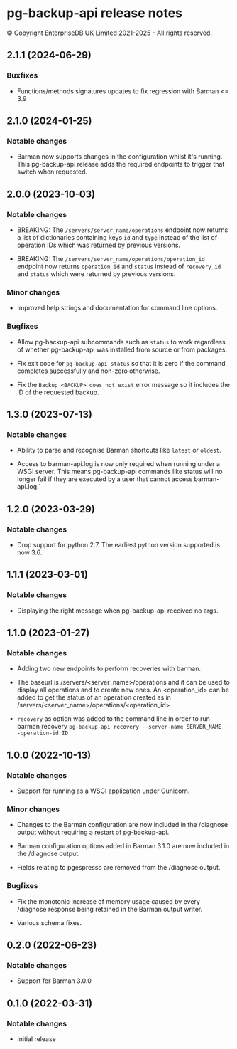 # pg-backup-api release notes

© Copyright EnterpriseDB UK Limited 2021-2025 - All rights reserved.

## 2.1.1 (2024-06-29)

### Buxfixes

- Functions/methods signatures updates to fix regression with Barman <= 3.9

## 2.1.0 (2024-01-25)

### Notable changes

- Barman now supports changes in the configuration whilst it's running. This
  pg-backup-api release adds the required endpoints to trigger that switch
  when requested.

## 2.0.0 (2023-10-03)

### Notable changes

- BREAKING: The `/servers/server_name/operations` endpoint now returns a list
  of dictionaries containing keys `id` and `type` instead of the list of
  operation IDs which was returned by previous versions.

- BREAKING: The `/servers/server_name/operations/operation_id` endpoint now
  returns `operation_id` and `status` instead of `recovery_id` and `status`
  which were returned by previous versions.

### Minor changes

- Improved help strings and documentation for command line options.

### Bugfixes

- Allow pg-backup-api subcommands such as `status` to work regardless of
  whether pg-backup-api was installed from source or from packages.

- Fix exit code for `pg-backup-api status` so that it is zero if the command
  completes successfully and non-zero otherwise.

- Fix the `Backup <BACKUP> does not exist` error message so it includes the ID
  of the requested backup.

## 1.3.0 (2023-07-13)

### Notable changes

- Ability to parse and recognise Barman shortcuts like `latest` or `oldest`.

- Access to barman-api.log is now only required when running under a WSGI
  server. This means pg-backup-api commands like status will no longer fail
  if they are executed by a user that cannot access barman-api.log.`

## 1.2.0 (2023-03-29)

### Notable changes

- Drop support for python 2.7. The earliest python version supported is now
  3.6.

## 1.1.1 (2023-03-01)

### Notable changes

- Displaying the right message when pg-backup-api received no args.

## 1.1.0 (2023-01-27)

### Notable changes

- Adding two new endpoints to perform recoveries with barman.

- The baseurl is /servers/<server_name>/operations and it can be used to
  display all operations and to create new ones. An <operation_id> can be added
  to get the status of an operation created as in
  /servers/<server_name>/operations/<operation_id>

- `recovery` as option was added to the command line in order to run barman
  recovery `pg-backup-api recovery --server-name SERVER_NAME --operation-id ID`

## 1.0.0 (2022-10-13)

### Notable changes

- Support for running as a WSGI application under Gunicorn.

### Minor changes

- Changes to the Barman configuration are now included in the /diagnose output
  without requiring a restart of pg-backup-api.

- Barman configuration options added in Barman 3.1.0 are now included in the
  /diagnose output.

- Fields relating to pgespresso are removed from the /diagnose output.

### Bugfixes

- Fix the monotonic increase of memory usage caused by every /diagnose response
  being retained in the Barman output writer.

- Various schema fixes.

## 0.2.0 (2022-06-23)

### Notable changes

- Support for Barman 3.0.0

## 0.1.0 (2022-03-31)

### Notable changes

- Initial release

